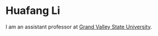 # Huafang Li

I am an assistant professor at [Grand Valley State University](https://www.gvsu.edu/spnha/). 

